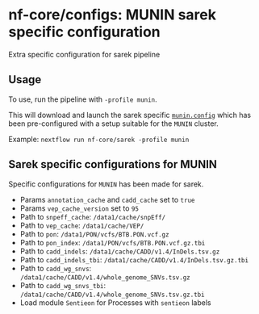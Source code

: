 # nf-core/configs: MUNIN sarek specific configuration

Extra specific configuration for sarek pipeline

## Usage

To use, run the pipeline with `-profile munin`.

This will download and launch the sarek specific [`munin.config`](../../../conf/pipeline/sarek/munin.config) which has been pre-configured with a setup suitable for the `MUNIN` cluster.

Example: `nextflow run nf-core/sarek -profile munin`

## Sarek specific configurations for MUNIN

Specific configurations for `MUNIN` has been made for sarek.

- Params `annotation_cache` and `cadd_cache` set to `true`
- Params `vep_cache_version` set to `95`
- Path to `snpeff_cache`: `/data1/cache/snpEff/`
- Path to `vep_cache`: `/data1/cache/VEP/`
- Path to `pon`: `/data1/PON/vcfs/BTB.PON.vcf.gz`
- Path to `pon_index`: `/data1/PON/vcfs/BTB.PON.vcf.gz.tbi`
- Path to `cadd_indels`: `/data1/cache/CADD/v1.4/InDels.tsv.gz`
- Path to `cadd_indels_tbi`: `/data1/cache/CADD/v1.4/InDels.tsv.gz.tbi`
- Path to `cadd_wg_snvs`: `/data1/cache/CADD/v1.4/whole_genome_SNVs.tsv.gz`
- Path to `cadd_wg_snvs_tbi`: `/data1/cache/CADD/v1.4/whole_genome_SNVs.tsv.gz.tbi`
- Load module `Sentieon` for Processes with `sentieon` labels
